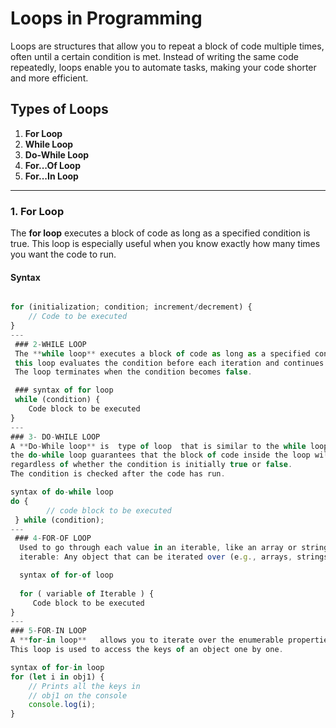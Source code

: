 # Loops in Programming

Loops are structures that allow you to repeat a block of code multiple times, often until a certain condition is met. Instead of writing the same code repeatedly, loops enable you to automate tasks, making your code shorter and more efficient.

## Types of Loops

1. **For Loop**
2. **While Loop**
3. **Do-While Loop**
4. **For...Of Loop**
5. **For...In Loop**

---

### 1. For Loop

The **for loop** executes a block of code as long as a specified condition is true. This loop is especially useful when you know exactly how many times you want the code to run.

#### Syntax
```javascript

for (initialization; condition; increment/decrement) {
    // Code to be executed
}
---
 ### 2-WHILE LOOP
 The **while loop** executes a block of code as long as a specified condition is true. 
 this loop evaluates the condition before each iteration and continues running as long as the condition remains true.
 The loop terminates when the condition becomes false.

 ### syntax of for loop
 while (condition) {
    Code block to be executed
}
---
### 3- DO-WHILE LOOP
A **Do-While loop** is  type of loop  that is similar to the while loop, but with one key difference:
the do-while loop guarantees that the block of code inside the loop will be executed at least once,
regardless of whether the condition is initially true or false.
The condition is checked after the code has run.

syntax of do-while loop
do {   
        // code block to be executed 
 } while (condition);
---
 ### 4-FOR-OF LOOP
  Used to go through each value in an iterable, like an array or string.
  iterable: Any object that can be iterated over (e.g., arrays, strings, maps).

  syntax of for-of loop 
  
  for ( variable of Iterable ) {
     Code block to be executed
}
---
### 5-FOR-IN LOOP
A **for-in loop**   allows you to iterate over the enumerable properties of an object. 
This loop is used to access the keys of an object one by one.

syntax of for-in loop
for (let i in obj1) {
    // Prints all the keys in
    // obj1 on the console
    console.log(i);
}
